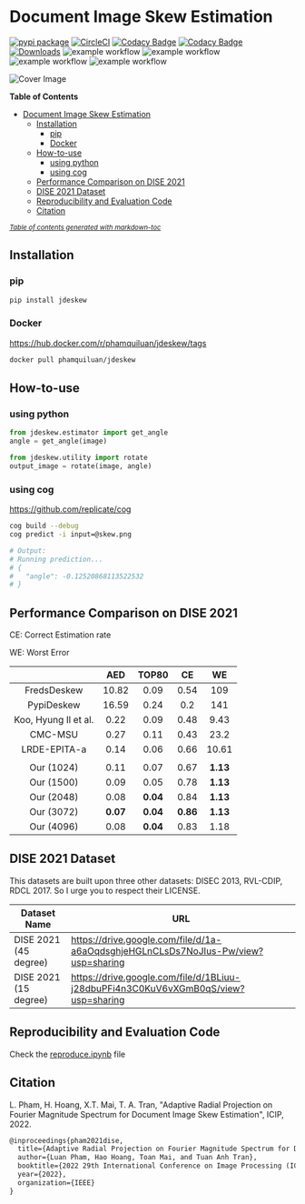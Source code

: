 # Document Image Skew Estimation

[![pypi package](https://img.shields.io/badge/version-v0.0.9-blue)](https://pypi.org/project/jdeskew)
[![CircleCI](https://circleci.com/gh/phamquiluan/jdeskew/tree/master.svg?style=shield&circle-token=37f6b4ef126f3e985db7c624d1d76f22a223cf41)](https://circleci.com/gh/phamquiluan/jdeskew/tree/master)
[![Codacy Badge](https://app.codacy.com/project/badge/Coverage/25553a5195074e37a01dd3370c55abaa)](https://www.codacy.com/gh/phamquiluan/jdeskew/dashboard?utm_source=github.com&utm_medium=referral&utm_content=phamquiluan/jdeskew&utm_campaign=Badge_Coverage)
[![Codacy Badge](https://app.codacy.com/project/badge/Grade/25553a5195074e37a01dd3370c55abaa)](https://www.codacy.com/gh/phamquiluan/jdeskew/dashboard?utm_source=github.com&amp;utm_medium=referral&amp;utm_content=phamquiluan/jdeskew&amp;utm_campaign=Badge_Grade)
[![Downloads](https://static.pepy.tech/personalized-badge/jdeskew?period=total&units=international_system&left_color=black&right_color=orange&left_text=Downloads)](https://pepy.tech/project/jdeskew)
![example workflow](https://github.com/phamquiluan/jdeskew/actions/workflows/dependency-review.yml/badge.svg)
![example workflow](https://github.com/phamquiluan/jdeskew/actions/workflows/python-package.yml/badge.svg)
![example workflow](https://github.com/phamquiluan/jdeskew/actions/workflows/docker-build-and-push.yml/badge.svg)
![example workflow](https://github.com/phamquiluan/jdeskew/actions/workflows/python-publish.yml/badge.svg)

![Cover Image](https://user-images.githubusercontent.com/24642166/165683091-4091bb3c-6625-4180-93b6-86deec9a0750.gif)

**Table of Contents**
- [Document Image Skew Estimation](#document-image-skew-estimation)
  * [Installation](#installation)
    + [pip](#pip)
    + [Docker](#docker)
  * [How-to-use](#how-to-use)
    + [using python](#using-python)
    + [using cog](#using-cog)
  * [Performance Comparison on DISE 2021](#performance-comparison-on-dise-2021)
  * [DISE 2021 Dataset](#dise-2021-dataset)
  * [Reproducibility and Evaluation Code](#reproducibility-and-evaluation-code)
  * [Citation](#citation)

<small><i><a href='http://ecotrust-canada.github.io/markdown-toc/'>Table of contents generated with markdown-toc</a></i></small>



## Installation

### pip

```bash
pip install jdeskew
```

### Docker

https://hub.docker.com/r/phamquiluan/jdeskew/tags

```bash
docker pull phamquiluan/jdeskew
```

## How-to-use

### using python

```python
from jdeskew.estimator import get_angle
angle = get_angle(image)

from jdeskew.utility import rotate
output_image = rotate(image, angle)
```

### using cog

https://github.com/replicate/cog

```bash
cog build --debug
cog predict -i input=@skew.png

# Output:
# Running prediction...
# {
#   "angle": -0.12520868113522532
# }
```




## Performance Comparison on DISE 2021

CE: Correct Estimation rate

WE: Worst Error

|                      |    AED   |   TOP80  |    CE    |    WE    |
|:--------------------:|:--------:|:--------:|:--------:|:--------:|
|      FredsDeskew     |   10.82  |   0.09   |   0.54   |    109   |
|      PypiDeskew      |   16.59  |   0.24   |    0.2   |    141   |
| Koo, Hyung Il et al. |   0.22   |   0.09   |   0.48   |   9.43   |
|        CMC-MSU       |   0.27   |   0.11   |   0.43   |   23.2   |
|     LRDE-EPITA-a     |   0.14   |   0.06   |   0.66   |   10.61  |
|                      |          |          |          |          |
|      Our (1024)      |   0.11   |   0.07   |   0.67   | **1.13** |
|      Our (1500)      |   0.09   |   0.05   |   0.78   | **1.13** |
|      Our (2048)      |   0.08   | **0.04** |   0.84   | **1.13** |
|      Our (3072)      | **0.07** | **0.04** | **0.86** | **1.13** |
|      Our (4096)      |   0.08   | **0.04** |   0.83   |   1.18   |

## DISE 2021 Dataset

This datasets are built upon three other datasets: DISEC 2013, RVL-CDIP, RDCL 2017. So I urge you to respect their LICENSE. 

| Dataset Name          | URL                                                                                |
|-----------------------|------------------------------------------------------------------------------------|
| DISE 2021 (45 degree) | https://drive.google.com/file/d/1a-a6aOqdsghjeHGLnCLsDs7NoJIus-Pw/view?usp=sharing |
| DISE 2021 (15 degree) | https://drive.google.com/file/d/1BLiuu-j28dbuPFi4n3C0KuV6vXGmB0qS/view?usp=sharing |

## Reproducibility and Evaluation Code

Check the [reproduce.ipynb](reproduce.ipynb) file

## Citation

L. Pham, H. Hoang, X.T. Mai, T. A. Tran, "Adaptive Radial Projection on Fourier Magnitude Spectrum for Document Image Skew Estimation", ICIP, 2022.

```latex
@inproceedings{pham2021dise,
  title={Adaptive Radial Projection on Fourier Magnitude Spectrum for Document Image Skew Estimation},
  author={Luan Pham, Hao Hoang, Toan Mai, and Tuan Anh Tran},
  booktitle={2022 29th International Conference on Image Processing (ICIP)},
  year={2022},
  organization={IEEE}
}
```
